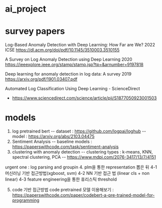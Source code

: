 # ai_project

# survey papers
Log-Based Anomaly Detection with Deep Learning: How Far are We? 2022 ICSE
https://dl.acm.org/doi/pdf/10.1145/3510003.3510155

A Survey on Log Anomaly Detection using Deep Learning 2020 
https://ieeexplore.ieee.org/stamp/stamp.jsp?tp=&arnumber=9197818

Deep learning for anomaly detection in log data: A survey 2019
https://arxiv.org/pdf/1901.03407.pdf

Automated Log Classification Using Deep Learning - ScienceDirect
- https://www.sciencedirect.com/science/article/pii/S1877050923001503
# models

1. log pretrained bert
-- dataset : https://github.com/logpai/loghub
-- model : https://arxiv.org/abs/2103.04475
2. Sentiment Analysis
-- baseline models : https://paperswithcode.com/task/sentiment-analysis
3. clustering with anomaly detection
-- clustering types : k-means, KNN, spectral clustering, PCA
-- https://www.mdpi.com/2076-3417/13/7/4151

urgent one : log parsing and groupin
4. plm을 통한 representation 뽑은 뒤
4-1 머신러닝 기반 접근방법(xgboost, svm)
4-2 NN 기반 접근 법 (linear cls + non linear)
4-3 feature engineering을 통한 휴리스틱 threshold

5. code 기반 접근방법
code pretrained 모델 이용해보기 : https://paperswithcode.com/paper/codebert-a-pre-trained-model-for-programming


   
